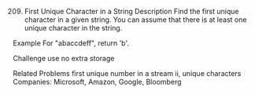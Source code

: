 209. First Unique Character in a String
Description
Find the first unique character in a given string. You can assume that there is at least one unique character in the string.

Example
For "abaccdeff", return 'b'.

Challenge
use no extra storage

Related Problems
first unique number in a stream ii, unique characters
Companies: Microsoft, Amazon, Google, Bloomberg

